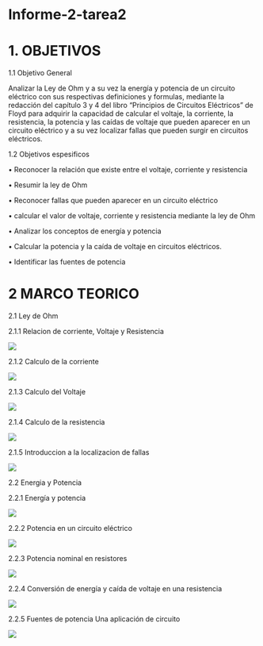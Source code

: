 # Informe-2-tarea2
# 1. OBJETIVOS

1.1 Objetivo General 

Analizar la Ley de Ohm y a su vez la energía y potencia de un circuito eléctrico con sus respectivas definiciones y formulas, mediante la redacción del capítulo 3 y 4 del libro “Principios de Circuitos Eléctricos” de Floyd para adquirir la capacidad de calcular el voltaje, la corriente, la resistencia, la potencia y las caídas de voltaje que pueden aparecer en un circuito eléctrico y a su vez localizar fallas que pueden surgir en circuitos eléctricos.

1.2 Objetivos espesificos

•	Reconocer la relación que existe entre el voltaje, corriente y resistencia

•	Resumir la ley de Ohm

•	Reconocer fallas que pueden aparecer en un circuito eléctrico

•	calcular el valor de voltaje, corriente y resistencia mediante la ley de Ohm

•	Analizar los conceptos de energía y potencia

•	Calcular la potencia y la caída de voltaje en circuitos eléctricos.

•	Identificar las fuentes de potencia

# 2 MARCO TEORICO

 2.1 Ley de Ohm

2.1.1 Relacion de corriente, Voltaje y Resistencia 

![](https://github.com/dasalazar20/Informe-2-tarea2/blob/main/Imagenes/img%201.jpg)

2.1.2 Calculo de la corriente

![](https://github.com/dasalazar20/Informe-2-tarea2/blob/main/Imagenes/img%202.jpg)

2.1.3 Calculo del Voltaje 

![](https://github.com/dasalazar20/Informe-2-tarea2/blob/main/Imagenes/img%203.jpg)

2.1.4 Calculo de la resistencia 

![](https://github.com/dasalazar20/Informe-2-tarea2/blob/main/Imagenes/img%204.jpg)

2.1.5 Introduccion a la localizacion de fallas 

![](https://github.com/dasalazar20/Informe-2-tarea2/blob/main/Imagenes/img%205.jpg)

 2.2 Energia y Potencia 
 
2.2.1 Energía y potencia

![](https://github.com/dasalazar20/Informe-2-tarea2/blob/main/Imagenes/img%206.jpg)

2.2.2 Potencia en un circuito eléctrico

![](https://github.com/dasalazar20/Informe-2-tarea2/blob/main/Imagenes/img%207.jpg)

2.2.3 Potencia nominal en resistores

![](https://github.com/dasalazar20/Informe-2-tarea2/blob/main/Imagenes/img%208.jpg)

2.2.4 Conversión de energía y caída de voltaje en una resistencia

![](https://github.com/dasalazar20/Informe-2-tarea2/blob/main/Imagenes/img%209.jpg)

2.2.5 Fuentes de potencia Una aplicación de circuito

![](https://github.com/dasalazar20/Informe-2-tarea2/blob/main/Imagenes/img%2010.jpg)



